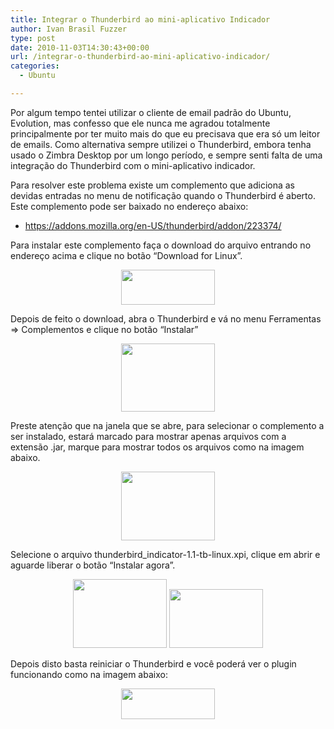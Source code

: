 ```yaml
---
title: Integrar o Thunderbird ao mini-aplicativo Indicador
author: Ivan Brasil Fuzzer
type: post
date: 2010-11-03T14:30:43+00:00
url: /integrar-o-thunderbird-ao-mini-aplicativo-indicador/
categories:
  - Ubuntu

---
```

Por algum tempo tentei utilizar o cliente de email padrão do Ubuntu, Evolution, mas confesso que ele nunca me agradou totalmente principalmente por ter muito mais do que eu precisava que era só um leitor de emails. Como alternativa sempre utilizei o Thunderbird, embora tenha usado o Zimbra Desktop por um longo período, e sempre senti falta de uma integração do Thunderbird com o mini-aplicativo indicador.

Para resolver este problema existe um complemento que adiciona as devidas entradas no menu de notificação quando o Thunderbird é aberto. Este complemento pode ser baixado no endereço abaixo:

  * <https://addons.mozilla.org/en-US/thunderbird/addon/223374/>

Para instalar este complemento faça o download do arquivo entrando no endereço acima e clique no botão &#8220;Download for Linux&#8221;.

<p style="text-align: center;">
  <a href="http://www.ubuntero.com.br/wp-content/uploads/2010/11/Captura_de_tela.png"><img class="alignnone size-thumbnail wp-image-1139" title="Captura_de_tela" src="http://www.ubuntero.com.br/wp-content/uploads/2010/11/Captura_de_tela-150x56.png" alt="" width="150" height="56" /></a>
</p>

<p style="text-align: left;">
  Depois de feito o download, abra o Thunderbird e vá no menu Ferramentas => Complementos e clique no botão &#8220;Instalar&#8221;
</p>

<p style="text-align: center;">
  <a href="http://www.ubuntero.com.br/wp-content/uploads/2010/11/Captura_de_tela-Complementos.png"><img class="alignnone size-thumbnail wp-image-1140" title="Captura_de_tela-Complementos" src="http://www.ubuntero.com.br/wp-content/uploads/2010/11/Captura_de_tela-Complementos-150x109.png" alt="" width="150" height="109" /></a>
</p>

<p style="text-align: left;">
  Preste atenção que na janela que se abre, para selecionar o complemento a ser instalado, estará marcado para mostrar apenas arquivos com a extensão .jar, marque para mostrar todos os arquivos como na imagem abaixo.
</p>

<p style="text-align: center;">
  <a href="http://www.ubuntero.com.br/wp-content/uploads/2010/11/Captura_de_tela-Instalar-tema.png"><img class="alignnone size-thumbnail wp-image-1141" title="Captura_de_tela-Instalar tema" src="http://www.ubuntero.com.br/wp-content/uploads/2010/11/Captura_de_tela-Instalar-tema-150x110.png" alt="" width="150" height="110" /></a>
</p>

<p style="text-align: left;">
  Selecione o arquivo thunderbird_indicator-1.1-tb-linux.xpi, clique em abrir e aguarde liberar o botão &#8220;Instalar agora&#8221;.
</p>

<p style="text-align: center;">
  <a href="http://www.ubuntero.com.br/wp-content/uploads/2010/11/Captura_de_tela-Instalar-tema-1.png"><img class="alignnone size-thumbnail wp-image-1142" title="Captura_de_tela-Instalar tema-1" src="http://www.ubuntero.com.br/wp-content/uploads/2010/11/Captura_de_tela-Instalar-tema-1-150x110.png" alt="" width="150" height="110" /></a> <a href="http://www.ubuntero.com.br/wp-content/uploads/2010/11/Captura_de_tela-Instalação-de-extensões-e-temas.png"><img class="alignnone size-thumbnail wp-image-1143" title="Captura_de_tela-Instalação de extensões e temas" src="http://www.ubuntero.com.br/wp-content/uploads/2010/11/Captura_de_tela-Instalação-de-extensões-e-temas-150x94.png" alt="" width="150" height="94" /></a>
</p>

<p style="text-align: left;">
  Depois disto basta reiniciar o Thunderbird e você poderá ver o plugin funcionando como na imagem abaixo:
</p>

<p style="text-align: center;">
  <a href="http://www.ubuntero.com.br/wp-content/uploads/2010/11/48727.png"><img class="alignnone size-thumbnail wp-image-1144" title="48727" src="http://www.ubuntero.com.br/wp-content/uploads/2010/11/48727-150x49.png" alt="" width="150" height="49" /></a>
</p>